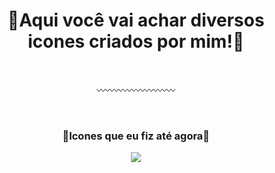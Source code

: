 <h1 align="center">🔶Aqui você vai achar diversos icones criados por mim!🔶</h1>

</br>
<p align="center">〰️〰️〰️〰️〰️〰️〰️〰️〰️</p>
</br>
<h3 align="center">🔸Icones que eu fiz até agora🔸</h3>

<p align="center">
  <img  src="https://github.com/isonhar/Extra/blob/main/Imagens/Icons/.Todos%20os%20icones.png">
</p>
